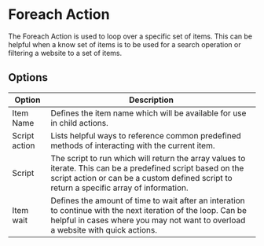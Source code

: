 # Foreach Action
The Foreach Action is used to loop over a specific set of items. This can be helpful when a know set of items is to be used for a search operation or filtering a website to a set of items.

## Options
| Option           | Description |
| ------           | ----------- |
| Item Name        | Defines the item name which will be available for use in child actions. |
| Script action    | Lists helpful ways to reference common predefined methods of interacting with the current item. |
| Script           | The script to run which will return the array values to iterate. This can be a predefined script based on the script action or can be a custom defined script to return a specific array of information. |
| Item wait        | Defines the amount of time to wait after an interation to continue with the next iteration of the loop. Can be helpful in cases where you may not want to overload a website with quick actions. |